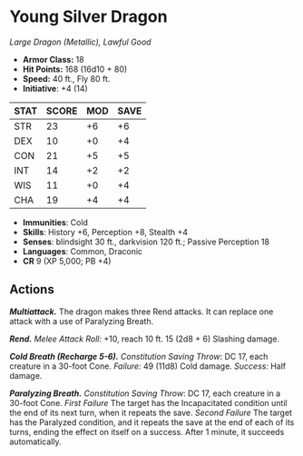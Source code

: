 # Young Silver Dragon

*Large Dragon (Metallic), Lawful Good*

- **Armor Class:** 18
- **Hit Points:** 168 (16d10 + 80)
- **Speed:** 40 ft., Fly 80 ft.
- **Initiative**: +4 (14)

|STAT|SCORE|MOD|SAVE|
| --- | --- | --- | ---- |
| STR | 23 | +6 | +6 |
| DEX | 10 | +0 | +4 |
| CON | 21 | +5 | +5 |
| INT | 14 | +2 | +2 |
| WIS | 11 | +0 | +4 |
| CHA | 19 | +4 | +4 |

- **Immunities**: Cold
- **Skills**: History +6, Perception +8, Stealth +4
- **Senses**: blindsight 30 ft., darkvision 120 ft.; Passive Perception 18
- **Languages**: Common, Draconic
- **CR** 9 (XP 5,000; PB +4)

## Actions

***Multiattack.*** The dragon makes three Rend attacks. It can replace one attack with a use of Paralyzing Breath.

***Rend.*** *Melee Attack Roll:* +10, reach 10 ft. 15 (2d8 + 6) Slashing damage.

***Cold Breath (Recharge 5-6).*** *Constitution Saving Throw*: DC 17, each creature in a 30-foot Cone. *Failure:*  49 (11d8) Cold damage. *Success:*  Half damage.

***Paralyzing Breath.*** *Constitution Saving Throw*: DC 17, each creature in a 30-foot Cone. *First Failure* The target has the Incapacitated condition until the end of its next turn, when it repeats the save. *Second Failure* The target has the Paralyzed condition, and it repeats the save at the end of each of its turns, ending the effect on itself on a success. After 1 minute, it succeeds automatically.

